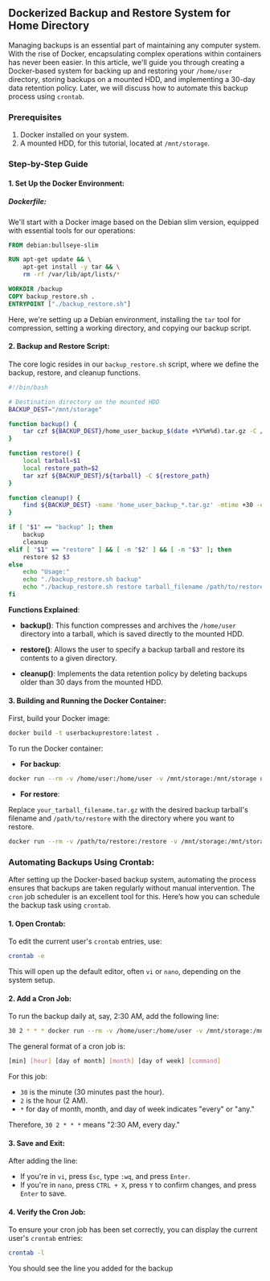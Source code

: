 
## Dockerized Backup and Restore System for Home Directory

Managing backups is an essential part of maintaining any computer system. With the rise of Docker, encapsulating complex operations within containers has never been easier. In this article, we'll guide you through creating a Docker-based system for backing up and restoring your `/home/user` directory, storing backups on a mounted HDD, and implementing a 30-day data retention policy. Later, we will discuss how to automate this backup process using `crontab`.

### Prerequisites

1. Docker installed on your system.
2. A mounted HDD, for this tutorial, located at `/mnt/storage`.

### Step-by-Step Guide

#### 1. Set Up the Docker Environment:

##### Dockerfile:

We'll start with a Docker image based on the Debian slim version, equipped with essential tools for our operations:

```Dockerfile
FROM debian:bullseye-slim

RUN apt-get update && \
    apt-get install -y tar && \
    rm -rf /var/lib/apt/lists/*

WORKDIR /backup
COPY backup_restore.sh .
ENTRYPOINT ["./backup_restore.sh"]
```

Here, we're setting up a Debian environment, installing the `tar` tool for compression, setting a working directory, and copying our backup script.

#### 2. Backup and Restore Script:

The core logic resides in our `backup_restore.sh` script, where we define the backup, restore, and cleanup functions.

```bash
#!/bin/bash

# Destination directory on the mounted HDD
BACKUP_DEST="/mnt/storage"

function backup() {
    tar czf ${BACKUP_DEST}/home_user_backup_$(date +%Y%m%d).tar.gz -C /home/user .
}

function restore() {
    local tarball=$1
    local restore_path=$2
    tar xzf ${BACKUP_DEST}/${tarball} -C ${restore_path}
}

function cleanup() {
    find ${BACKUP_DEST} -name 'home_user_backup_*.tar.gz' -mtime +30 -exec rm {} \;
}

if [ "$1" == "backup" ]; then
    backup
    cleanup
elif [ "$1" == "restore" ] && [ -n "$2" ] && [ -n "$3" ]; then
    restore $2 $3
else
    echo "Usage:"
    echo "./backup_restore.sh backup"
    echo "./backup_restore.sh restore tarball_filename /path/to/restore"
fi
```

**Functions Explained**:

- **backup()**: This function compresses and archives the `/home/user` directory into a tarball, which is saved directly to the mounted HDD.

- **restore()**: Allows the user to specify a backup tarball and restore its contents to a given directory.

- **cleanup()**: Implements the data retention policy by deleting backups older than 30 days from the mounted HDD.

#### 3. Building and Running the Docker Container:

First, build your Docker image:

```bash
docker build -t userbackuprestore:latest .
```

To run the Docker container:

- **For backup**:

```bash
docker run --rm -v /home/user:/home/user -v /mnt/storage:/mnt/storage userbackuprestore:latest backup
```

- **For restore**:

Replace `your_tarball_filename.tar.gz` with the desired backup tarball's filename and `/path/to/restore` with the directory where you want to restore.

```bash
docker run --rm -v /path/to/restore:/restore -v /mnt/storage:/mnt/storage userbackuprestore:latest restore your_tarball_filename.tar.gz /restore
```

### Automating Backups Using Crontab:

After setting up the Docker-based backup system, automating the process ensures that backups are taken regularly without manual intervention. The `cron` job scheduler is an excellent tool for this. Here’s how you can schedule the backup task using `crontab`.

#### 1. Open Crontab:

To edit the current user's `crontab` entries, use:

```bash
crontab -e
```

This will open up the default editor, often `vi` or `nano`, depending on the system setup.

#### 2. Add a Cron Job:

To run the backup daily at, say, 2:30 AM, add the following line:

```bash
30 2 * * * docker run --rm -v /home/user:/home/user -v /mnt/storage:/mnt/storage userbackuprestore:latest backup
```

The general format of a cron job is:

```bash
[min] [hour] [day of month] [month] [day of week] [command]
```

For this job:

- `30` is the minute (30 minutes past the hour).
- `2` is the hour (2 AM).
- `*` for day of month, month, and day of week indicates "every" or "any."

Therefore, `30 2 * * *` means "2:30 AM, every day."

#### 3. Save and Exit:

After adding the line:

- If you're in `vi`, press `Esc`, type `:wq`, and press `Enter`.
- If you're in `nano`, press `CTRL + X`, press `Y` to confirm changes, and press `Enter` to save.

#### 4. Verify the Cron Job:

To ensure your cron job has been set correctly, you can display the current user's `crontab` entries:

```bash
crontab -l
```

You should see the line you added for the backup

